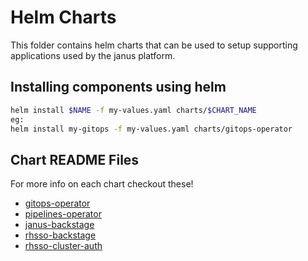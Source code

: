 # Helm Charts

This folder contains helm charts that can be used to setup supporting applications used by the janus platform.  

## Installing components using helm

```bash
helm install $NAME -f my-values.yaml charts/$CHART_NAME
eg:
helm install my-gitops -f my-values.yaml charts/gitops-operator
```

## Chart README Files
For more info on each chart checkout these!
* [gitops-operator](/charts/gitops-operator)
* [pipelines-operator](/charts/pipelines-operator)
* [janus-backstage](/charts/janus-backstage)
* [rhsso-backstage](/charts/rhsso-backstage)
* [rhsso-cluster-auth](/charts/rhsso-cluster-auth)